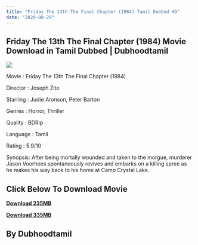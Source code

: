 ```yaml
---
title: "Friday The 13th The Final Chapter (1984) Tamil Dubbed HD"
date: "2020-08-29"
---
```


## Friday The 13th The Final Chapter (1984) Movie Download in Tamil Dubbed | Dubhoodtamil

[![](https://1.bp.blogspot.com/-hy5vt-x5uV8/XrUiIcEiXKI/AAAAAAAABGM/tUX8BSOQqk8gu-VEC0YvPAxiBeP-oIhdQCNcBGAsYHQ/w320-h500/61kLT5iDJoL._AC_SL1404_.jpg)](https://1.bp.blogspot.com/-hy5vt-x5uV8/XrUiIcEiXKI/AAAAAAAABGM/tUX8BSOQqk8gu-VEC0YvPAxiBeP-oIhdQCNcBGAsYHQ/s1600/61kLT5iDJoL._AC_SL1404_.jpg)

Movie : Friday The 13th The Final Chapter (1984)

Director : Joseph Zito

Starring : Judie Aronson, Peter Barton 

Genres : Horror, Thriller 

Quality : BDRip 

Language : Tamil 

Rating : 5.9/10

Synopsis: After being mortally wounded and taken to the morgue, murderer Jason Voorhees spontaneously revives and embarks on a killing spree as he makes his way back to his home at Camp Crystal Lake.

## **Click Below To Download Movie**

**[Download 235MB](https://oncehelp.com/Friday-the-13th-1)**

**[Download 335MB](https://oncehelp.com/Friday-the-13th-2)**

## By Dubhoodtamil
